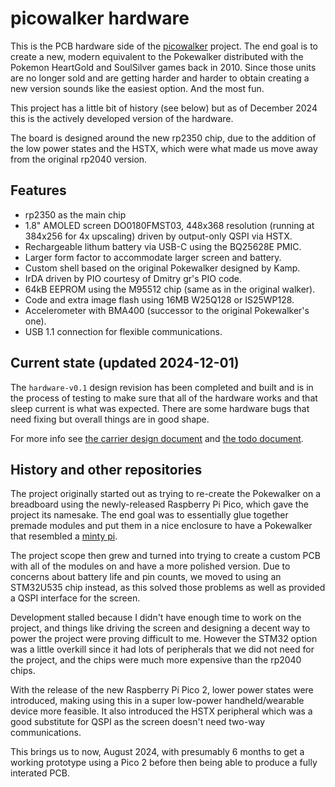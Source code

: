 # picowalker hardware

This is the PCB hardware side of the [picowalker](https://github.com/mamba2410/picowalker) project.
The end goal is to create a new, modern equivalent to the Pokewalker distributed with the Pokemon HeartGold and SoulSilver games back in 2010.
Since those units are no longer sold and are getting harder and harder to obtain creating a new version sounds like the easiest option. And the most fun.

This project has a little bit of history (see below) but as of December 2024 this is the actively developed version of the hardware.

The board is designed around the new rp2350 chip, due to the addition of the low power states and the HSTX, which were what made us move away from the original rp2040 version.

## Features

- rp2350 as the main chip
- 1.8" AMOLED screen DO0180FMST03, 448x368 resolution (running at 384x256 for 4x upscaling) driven by output-only QSPI via HSTX.
- Rechargeable lithum battery via USB-C using the BQ25628E PMIC.
- Larger form factor to accommodate larger screen and battery.
- Custom shell based on the original Pokewalker designed by Kamp.
- IrDA driven by PIO courtesy of Dmitry gr's PIO code.
- 64kB EEPROM using the M95512 chip (same as in the original walker).
- Code and extra image flash using 16MB W25Q128 or IS25WP128.
- Accelerometer with BMA400 (successor to the original Pokewalker's one).
- USB 1.1 connection for flexible communications.

## Current state (updated 2024-12-01)

The `hardware-v0.1` design revision has been completed and built and is in the process of testing to make sure
that all of the hardware works and that sleep current is what was expected.
There are some hardware bugs that need fixing but overall things are in good shape.

For more info see [the carrier design document](pico2-carrier/DESIGN.md) and [the todo document](pico2-carrier/TODO.md).

## History and other repositories

The project originally started out as trying to re-create the Pokewalker on a breadboard using the newly-released Raspberry Pi Pico, which gave the project its namesake.
The end goal was to essentially glue together premade modules and put them in a nice enclosure to have a Pokewalker that resembled a [minty pi]().

The project scope then grew and turned into trying to create a custom PCB with all of the modules on and have a more polished version.
Due to concerns about battery life and pin counts, we moved to using an STM32U535 chip instead, as this solved those problems as well as provided a QSPI interface for the screen.

Development stalled because I didn't have enough time to work on the project, and things like driving the screen and designing a decent way to power the project were proving difficult to me.
However the STM32 option was a little overkill since it had lots of peripherals that we did not need for the project, and the chips were much more expensive than the rp2040 chips.

With the release of the new Raspberry Pi Pico 2, lower power states were introduced, making using this in a super low-power handheld/wearable device more feasible.
It also introduced the HSTX peripheral which was a good substitute for QSPI as the screen doesn't need two-way communications.

This brings us to now, August 2024, with presumably 6 months to get a working prototype using a Pico 2 before then being able to produce a fully interated PCB.
